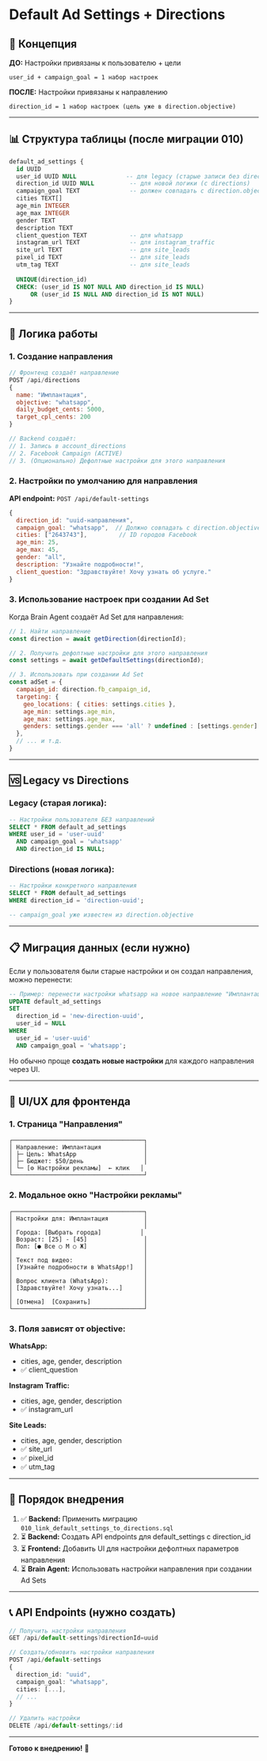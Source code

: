 # Default Ad Settings + Directions

## 🎯 Концепция

**ДО:** Настройки привязаны к пользователю + цели
```
user_id + campaign_goal = 1 набор настроек
```

**ПОСЛЕ:** Настройки привязаны к направлению
```
direction_id = 1 набор настроек (цель уже в direction.objective)
```

---

## 📊 Структура таблицы (после миграции 010)

```sql
default_ad_settings {
  id UUID
  user_id UUID NULL              -- для legacy (старые записи без directions)
  direction_id UUID NULL          -- для новой логики (с directions)
  campaign_goal TEXT              -- должен совпадать с direction.objective
  cities TEXT[]
  age_min INTEGER
  age_max INTEGER
  gender TEXT
  description TEXT
  client_question TEXT            -- для whatsapp
  instagram_url TEXT              -- для instagram_traffic
  site_url TEXT                   -- для site_leads
  pixel_id TEXT                   -- для site_leads
  utm_tag TEXT                    -- для site_leads
  
  UNIQUE(direction_id)
  CHECK: (user_id IS NOT NULL AND direction_id IS NULL) 
      OR (user_id IS NULL AND direction_id IS NOT NULL)
}
```

---

## 🔄 Логика работы

### 1. Создание направления
```javascript
// Фронтенд создаёт направление
POST /api/directions
{
  name: "Имплантация",
  objective: "whatsapp",
  daily_budget_cents: 5000,
  target_cpl_cents: 200
}

// Backend создаёт:
// 1. Запись в account_directions
// 2. Facebook Campaign (ACTIVE)
// 3. (Опционально) Дефолтные настройки для этого направления
```

### 2. Настройки по умолчанию для направления

**API endpoint:** `POST /api/default-settings`

```javascript
{
  direction_id: "uuid-направления",
  campaign_goal: "whatsapp",  // Должно совпадать с direction.objective!
  cities: ["2643743"],         // ID городов Facebook
  age_min: 25,
  age_max: 45,
  gender: "all",
  description: "Узнайте подробности!",
  client_question: "Здравствуйте! Хочу узнать об услуге."
}
```

### 3. Использование настроек при создании Ad Set

Когда Brain Agent создаёт Ad Set для направления:
```javascript
// 1. Найти направление
const direction = await getDirection(directionId);

// 2. Получить дефолтные настройки для этого направления
const settings = await getDefaultSettings(directionId);

// 3. Использовать при создании Ad Set
const adSet = {
  campaign_id: direction.fb_campaign_id,
  targeting: {
    geo_locations: { cities: settings.cities },
    age_min: settings.age_min,
    age_max: settings.age_max,
    genders: settings.gender === 'all' ? undefined : [settings.gender]
  },
  // ... и т.д.
}
```

---

## 🆚 Legacy vs Directions

### Legacy (старая логика):
```sql
-- Настройки пользователя БЕЗ направлений
SELECT * FROM default_ad_settings
WHERE user_id = 'user-uuid'
  AND campaign_goal = 'whatsapp'
  AND direction_id IS NULL;
```

### Directions (новая логика):
```sql
-- Настройки конкретного направления
SELECT * FROM default_ad_settings
WHERE direction_id = 'direction-uuid';

-- campaign_goal уже известен из direction.objective
```

---

## 📋 Миграция данных (если нужно)

Если у пользователя были старые настройки и он создал направления, можно перенести:

```sql
-- Пример: перенести настройки whatsapp на новое направление "Имплантация"
UPDATE default_ad_settings
SET 
  direction_id = 'new-direction-uuid',
  user_id = NULL
WHERE 
  user_id = 'user-uuid'
  AND campaign_goal = 'whatsapp';
```

Но обычно проще **создать новые настройки** для каждого направления через UI.

---

## 🎨 UI/UX для фронтенда

### 1. Страница "Направления"
```
┌─────────────────────────────────────┐
│ Направление: Имплантация            │
│ ├─ Цель: WhatsApp                   │
│ ├─ Бюджет: $50/день                 │
│ └─ [⚙️ Настройки рекламы]  ← клик   │
└─────────────────────────────────────┘
```

### 2. Модальное окно "Настройки рекламы"
```
┌─────────────────────────────────────┐
│ Настройки для: Имплантация          │
│                                     │
│ Города: [Выбрать города]           │
│ Возраст: [25] - [45]                │
│ Пол: [● Все ○ М ○ Ж]                │
│                                     │
│ Текст под видео:                    │
│ [Узнайте подробности в WhatsApp!]   │
│                                     │
│ Вопрос клиента (WhatsApp):          │
│ [Здравствуйте! Хочу узнать...]      │
│                                     │
│ [Отмена]  [Сохранить]               │
└─────────────────────────────────────┘
```

### 3. Поля зависят от objective:

**WhatsApp:**
- cities, age, gender, description
- ✅ client_question

**Instagram Traffic:**
- cities, age, gender, description
- ✅ instagram_url

**Site Leads:**
- cities, age, gender, description
- ✅ site_url
- ✅ pixel_id
- ✅ utm_tag

---

## 🚀 Порядок внедрения

1. ✅ **Backend:** Применить миграцию `010_link_default_settings_to_directions.sql`
2. ⏳ **Backend:** Создать API endpoints для default_settings с direction_id
3. ⏳ **Frontend:** Добавить UI для настройки дефолтных параметров направления
4. ⏳ **Brain Agent:** Использовать настройки направления при создании Ad Sets

---

## 📞 API Endpoints (нужно создать)

```typescript
// Получить настройки направления
GET /api/default-settings?directionId=uuid

// Создать/обновить настройки направления
POST /api/default-settings
{
  direction_id: "uuid",
  campaign_goal: "whatsapp",
  cities: [...],
  // ...
}

// Удалить настройки
DELETE /api/default-settings/:id
```

---

**Готово к внедрению!** 🎯

